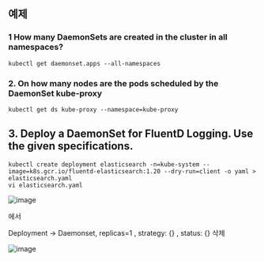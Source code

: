 ## 예제
### 1 How many DaemonSets are created in the cluster in all namespaces?

```
kubectl get daemonset.apps --all-namespaces
```

### 2. On how many nodes are the pods scheduled by the DaemonSet kube-proxy

```
kubectl get ds kube-proxy --namespace=kube-proxy
```

## 3. Deploy a DaemonSet for FluentD Logging. Use the given specifications.

```
kubectl create deployment elasticsearch -n=kube-system --image=k8s.gcr.io/fluentd-elasticsearch:1.20 --dry-run=client -o yaml > elasticsearch.yaml
vi elasticsearch.yaml
```
![image](https://user-images.githubusercontent.com/81672260/168709361-af605c4e-801a-487b-96ff-fdc45b954a25.png)

에서

Deployment -> Daemonset, replicas=1 , strategy: {} ,  status: {} 삭제


![image](https://user-images.githubusercontent.com/81672260/168710334-1ce085fa-d5cd-4d28-bf9f-d2006e0932f0.png)

